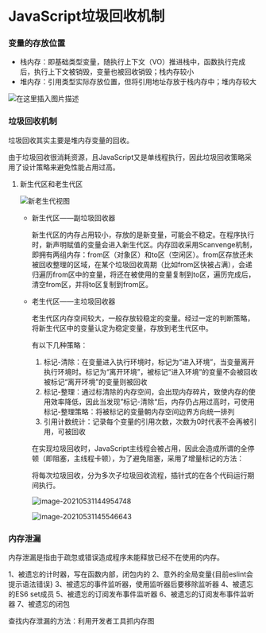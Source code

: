 # JavaScript垃圾回收机制

### 变量的存放位置

- 栈内存：即基础类型变量，随执行上下文（VO）推进栈中，函数执行完成后，执行上下文被销毁，变量也被回收销毁；栈内存较小
- 堆内存：引用类型实际存放位置，但将引用地址存放于栈内存中；堆内存较大

![在这里插入图片描述](https://img-blog.csdnimg.cn/4458babe7fae4db0bb16be3f73586d75.png#pic_center)

### 垃圾回收机制

垃圾回收其实主要是堆内存变量的回收。

由于垃圾回收很消耗资源，且JavaScript又是单线程执行，因此垃圾回收策略采用了设计策略来避免性能占用过高。

1. 新生代区和老生代区

   ![新老生代视图](https://img-blog.csdnimg.cn/4d0d1931a1084ee39b1deb00c38ed534.png#pic_center)

   - 新生代区——副垃圾回收器

     新生代区的内存占用较小，存放的是新变量，可能会不稳定。在程序执行时，新声明赋值的变量会进入新生代区。内存回收采用Scanvenge机制，即拥有两组内存：from区（对象区）和to区（空闲区）。from区存放还未被回收整理的区域，在某个垃圾回收周期（比如from区快被占满），会递归遍历from区中的变量，将还在被使用的变量复制到to区，遍历完成后，清空from区，并将to区复制到from区。

   - 老生代区——主垃圾回收器

     老生代区内存空间较大，一般存放较稳定的变量。经过一定的判断策略，将新生代区中的变量认定为稳定变量，存放到老生代区中。

     有以下几种策略：

     1. 标记-清除：在变量进入执行环境时，标记为“进入环境”，当变量离开执行环境时。标记为“离开环境”，被标记“进入环境”的变量不会被回收
        被标记“离开环境”的变量则被回收
     2. 标记-整理：通过标清除的内存空间，会出现内存碎片，致使内存的使用效率降低，因此当发现”标记-清除“后，内存仍占用过高时，可使用标记-整理策略：将被标记的变量朝内存空间边界方向统一排列
     3. 引用计数统计：记录每个变量的引用次数，次数为0时代表不会再被引用，可被回收

     在实现垃圾回收时，JavaScript主线程会被占用，因此会造成所谓的全停顿（即阻塞，主线程卡顿），为了避免阻塞，采用了增量标记的方法：

     将每次垃圾回收，分为多次子垃圾回收流程，插针式的在各个代码运行期间执行。

     ![image-20210531144954748](https://img-blog.csdnimg.cn/img_convert/20516c49d005e9d20b6144dbf7d44039.png)

     ![image-20210531145546643](https://img-blog.csdnimg.cn/img_convert/2f7c20abb4e8bc5ceb83e37ea155b663.png)

### 内存泄漏

内存泄漏是指由于疏忽或错误造成程序未能释放已经不在使用的内存。

1、被遗忘的计时器，写在函数内部，闭包内的
2、意外的全局变量{目前eslint会提示语法错误}
3、被遗忘的事件监听器，使用监听器后要移除监听器
4、被遗忘的ES6 set成员
5、被遗忘的订阅发布事件监听器
6、被遗忘的订阅发布事件监听器
7、被遗忘的闭包

查找内存泄漏的方法：利用开发者工具抓内存图

